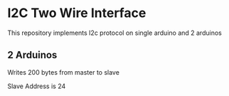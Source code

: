 # I2C Two Wire Interface

This repository implements I2c protocol on single arduino and 2 arduinos

## 2 Arduinos

Writes 200 bytes from master to slave

Slave Address is 24
